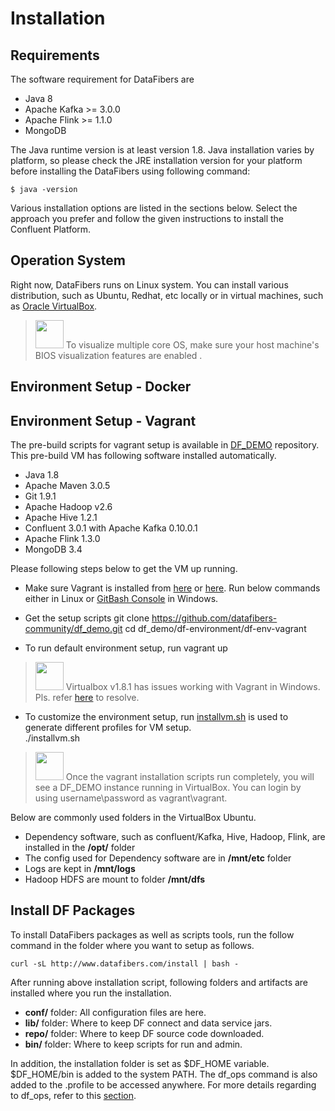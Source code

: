 # Installation

## Requirements
The software requirement for DataFibers are
* Java 8
* Apache Kafka >= 3.0.0
* Apache Flink >= 1.1.0
* MongoDB

The Java runtime version is at least version 1.8. Java installation varies by platform, so please check the JRE installation version for your platform before installing the DataFibers using following command: 

    $ java -version
    
Various installation options are listed in the sections below. Select the approach you prefer and follow the given instructions to install the Confluent Platform.

## Operation System
Right now, DataFibers runs on Linux system. You can install various distribution, such as Ubuntu, Redhat, etc locally or in virtual machines, such as [Oracle VirtualBox](https://www.virtualbox.org/wiki/Downloads).

><img src="image/information.jpg" width="45" height="45"/> To visualize multiple core OS, make sure your host machine's BIOS visualization features are enabled .

## Environment Setup - Docker
## Environment Setup - Vagrant
The pre-build scripts for vagrant setup is available in [DF_DEMO](https://github.com/datafibers-community/df_demo) repository. This pre-build VM has following software installed automatically.
* Java 1.8
* Apache Maven 3.0.5
* Git 1.9.1
* Apache Hadoop v2.6
* Apache Hive 1.2.1
* Confluent 3.0.1 with Apache Kafka 0.10.0.1
* Apache Flink 1.3.0
* MongoDB 3.4

Please following steps below to get the VM up running.
* Make sure Vagrant is installed from [here](https://www.vagrantup.com/downloads.html) or [here](https://github.com/tknerr/bills-kitchen). Run below commands either in Linux or [GitBash Console](https://git-for-windows.github.io/) in Windows.
* Get the setup scripts
      git clone https://github.com/datafibers-community/df_demo.git
      cd df_demo/df-environment/df-env-vagrant

* To run default environment setup, run
      vagrant up
><img src="image/warning.jpg" width="45" height="45"/> Virtualbox v1.8.1 has issues working with Vagrant in Windows. Pls. refer [here](troubleshooting_area.html#Vagarant_Issues) to resolve.
    
* To customize the environment setup, run [installvm.sh](https://github.com/datafibers/df_demo/blob/master/df-environment/df-env-vagrant/installvm.sh) is used to generate different profiles for VM setup.  
      ./installvm.sh
><img src="image/information.jpg" width="45" height="45"/> Once the vagrant installation scripts run completely, you will see a DF_DEMO instance running in VirtualBox. You can login by using username\password as vagrant\vagrant. 

Below are commonly used folders in the VirtualBox Ubuntu.
* Dependency software, such as confluent/Kafka, Hive, Hadoop, Flink, are installed in the **/opt/** folder
* The config used for Dependency software are in **/mnt/etc** folder
* Logs are kept in **/mnt/logs** 
* Hadoop HDFS are mount to folder **/mnt/dfs**

## Install DF Packages
To install DataFibers packages as well as scripts tools, run the follow command in the folder where you want to setup as follows.

    curl -sL http://www.datafibers.com/install | bash -
    
After running above installation script, following folders and artifacts are installed where you run the installation.
* **conf/** folder: All configuration files are here.
* **lib/** folder: Where to keep DF connect and data service jars.
* **repo/** folder: Where to keep DF source code downloaded.
* **bin/** folder: Where to keep scripts for run and admin.

In addition, the installation folder is set as $DF_HOME variable. $DF_HOME/bin is added to the system PATH. The df_ops command is also added to the .profile to be accessed anywhere. For more details regarding to df_ops, refer to this [section](/quick_start.html#Operate_DF_Service).

    
